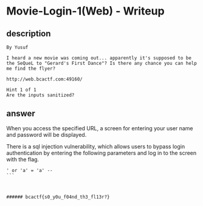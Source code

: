 # Movie-Login-1(Web) - Writeup

## description

````
By Yusuf

I heard a new movie was coming out... apparently it's supposed to be the SeQueL to "Gerard's First Dance"? Is there any chance you can help me find the flyer?

http://web.bcactf.com:49160/

Hint 1 of 1
Are the inputs sanitized?
````


## answer

When you access the specified URL, a screen for entering your user name and password will be displayed.

There is a sql injection vulnerability, which allows users to bypass login authentication by entering the following parameters and log in to the screen with the flag.


````
' or 'a' = 'a' -- 
```



###### bcactf{s0_y0u_f04nd_th3_fl13r?}
